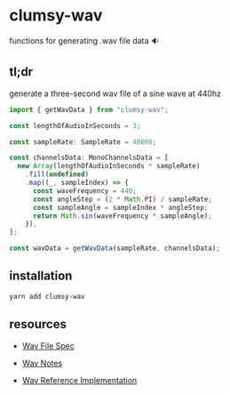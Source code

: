 # clumsy-wav

functions for generating .wav file data 🔉

## tl;dr

generate a three-second wav file of a sine wave at 440hz

```typescript
import { getWavData } from "clumsy-wav";

const lengthOfAudioInSeconds = 3;

const sampleRate: SampleRate = 48000;

const channelsData: MonoChannelsData = [
  new Array(lengthOfAudioInSeconds * sampleRate)
    .fill(undefined)
    .map((_, sampleIndex) => {
      const waveFrequency = 440;
      const angleStep = (2 * Math.PI) / sampleRate;
      const sampleAngle = sampleIndex * angleStep;
      return Math.sin(waveFrequency * sampleAngle);
    }),
];

const wavData = getWavData(sampleRate, channelsData);
```

## installation

```bash
yarn add clumsy-wav
```

## resources

- [Wav File Spec](http://www-mmsp.ece.mcgill.ca/Documents/AudioFormats/WAVE/WAVE.html)

- [Wav Notes](https://gist.github.com/endolith/e8597a58bcd11a6462f33fa8eb75c43d)

- [Wav Reference Implementation](https://github.com/Jam3/audiobuffer-to-wav/blob/2272eb09bd46a05e50a6d684d908aa6f13c58f63/index.js#L18)
